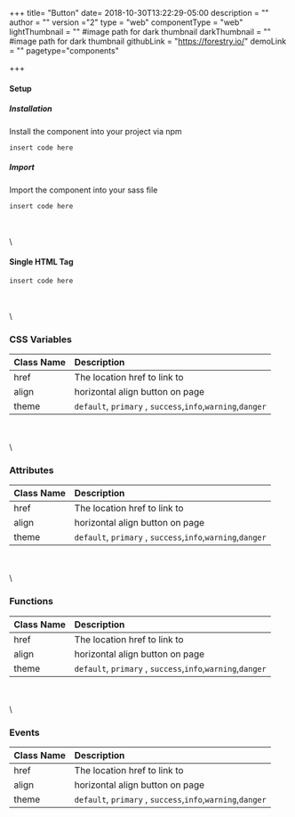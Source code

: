 +++
title= "Button"
date= 2018-10-30T13:22:29-05:00
description = ""
author = ""
version ="2"
type = "web" 
componentType = "web"
lightThumbnail = "" #image path for dark thumbnail
darkThumbnail = "" #image path for dark thumbnail 
githubLink = "https://forestry.io/"
demoLink = "" 
pagetype="components"


+++

#### Setup

##### Installation
Install the component into your project via npm
    
    insert code here


##### Import
Import the component into your sass file 

    insert code here


\
\
\

#### Single HTML Tag

    insert code here
\
\
\

### CSS Variables
| Class Name |  Description |
|:--|:--|
| href | The location href to link to |
| align |  horizontal align button on page |
| theme | `default`, `primary` , `success`,`info`,`warning`,`danger` |

\
\
\

### Attributes

| Class Name |  Description |
|:--|:--|
| href | The location href to link to |
| align |  horizontal align button on page |
| theme | `default`, `primary` , `success`,`info`,`warning`,`danger` |

\
\
\

### Functions
| Class Name |  Description |
|:--|:--|
| href | The location href to link to |
| align |  horizontal align button on page |
| theme | `default`, `primary` , `success`,`info`,`warning`,`danger` |
\
\
\

### Events
| Class Name |  Description |
|:--|:--|
| href | The location href to link to |
| align |  horizontal align button on page |
| theme | `default`, `primary` , `success`,`info`,`warning`,`danger` |



